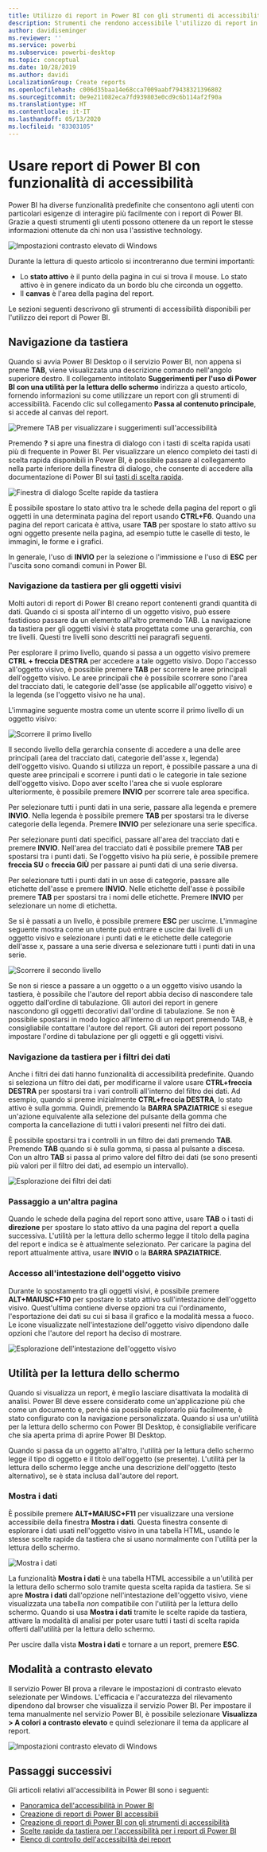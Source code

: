 ```yaml
---
title: Utilizzo di report in Power BI con gli strumenti di accessibilità
description: Strumenti che rendono accessibile l'utilizzo di report in Power BI
author: davidiseminger
ms.reviewer: ''
ms.service: powerbi
ms.subservice: powerbi-desktop
ms.topic: conceptual
ms.date: 10/28/2019
ms.author: davidi
LocalizationGroup: Create reports
ms.openlocfilehash: c006d35baa14e68cca7009aabf79438321396802
ms.sourcegitcommit: 0e9e211082eca7fd939803e0cd9c6b114af2f90a
ms.translationtype: HT
ms.contentlocale: it-IT
ms.lasthandoff: 05/13/2020
ms.locfileid: "83303105"
---
```

# <a name="consume-power-bi-reports-by-using-accessibility-features"></a>Usare report di Power BI con funzionalità di accessibilità
Power BI ha diverse funzionalità predefinite che consentono agli utenti con particolari esigenze di interagire più facilmente con i report di Power BI. Grazie a questi strumenti gli utenti possono ottenere da un report le stesse informazioni ottenute da chi non usa l'assistive technology.

![Impostazioni contrasto elevato di Windows](media/desktop-accessibility/accessibility-consuming-tools-01.png)

Durante la lettura di questo articolo si incontreranno due termini importanti:

* Lo **stato attivo** è il punto della pagina in cui si trova il mouse. Lo stato attivo è in genere indicato da un bordo blu che circonda un oggetto.
* Il **canvas** è l'area della pagina del report.

Le sezioni seguenti descrivono gli strumenti di accessibilità disponibili per l'utilizzo dei report di Power BI.

## <a name="keyboard-navigation"></a>Navigazione da tastiera

Quando si avvia Power BI Desktop o il servizio Power BI, non appena si preme **TAB**, viene visualizzata una descrizione comando nell'angolo superiore destro. Il collegamento intitolato **Suggerimenti per l'uso di Power BI con una utilità per la lettura dello schermo** indirizza a questo articolo, fornendo informazioni su come utilizzare un report con gli strumenti di accessibilità. Facendo clic sul collegamento **Passa al contenuto principale**, si accede al canvas del report.

![Premere TAB per visualizzare i suggerimenti sull'accessibilità](media/desktop-accessibility/accessibility-consuming-tools-02.png)

Premendo **?** si apre una finestra di dialogo con i tasti di scelta rapida usati più di frequente in Power BI. Per visualizzare un elenco completo dei tasti di scelta rapida disponibili in Power BI, è possibile passare al collegamento nella parte inferiore della finestra di dialogo, che consente di accedere alla documentazione di Power BI sui [tasti di scelta rapida](desktop-accessibility-keyboard-shortcuts.md).

![Finestra di dialogo Scelte rapide da tastiera](media/desktop-accessibility/accessibility-consuming-tools-03.png)

È possibile spostare lo stato attivo tra le schede della pagina del report o gli oggetti in una determinata pagina del report usando **CTRL+F6**. Quando una pagina del report caricata è attiva, usare **TAB** per spostare lo stato attivo su ogni oggetto presente nella pagina, ad esempio tutte le caselle di testo, le immagini, le forme e i grafici. 

In generale, l'uso di **INVIO** per la selezione o l'immissione e l'uso di **ESC** per l'uscita sono comandi comuni in Power BI.

### <a name="keyboard-navigation-for-visuals"></a>Navigazione da tastiera per gli oggetti visivi

Molti autori di report di Power BI creano report contenenti grandi quantità di dati. Quando ci si sposta all'interno di un oggetto visivo, può essere fastidioso passare da un elemento all'altro premendo TAB. La navigazione da tastiera per gli oggetti visivi è stata progettata come una gerarchia, con tre livelli. Questi tre livelli sono descritti nei paragrafi seguenti.

Per esplorare il primo livello, quando si passa a un oggetto visivo premere **CTRL + freccia DESTRA** per accedere a tale oggetto visivo. Dopo l'accesso all'oggetto visivo, è possibile premere **TAB** per scorrere le aree principali dell'oggetto visivo. Le aree principali che è possibile scorrere sono l'area del tracciato dati, le categorie dell'asse (se applicabile all'oggetto visivo) e la legenda (se l'oggetto visivo ne ha una).

L'immagine seguente mostra come un utente scorre il primo livello di un oggetto visivo:

![Scorrere il primo livello](media/desktop-accessibility/accessibility-consuming-tools-04.gif)

Il secondo livello della gerarchia consente di accedere a una delle aree principali (area del tracciato dati, categorie dell'asse x, legenda) dell'oggetto visivo. Quando si utilizza un report, è possibile passare a una di queste aree principali e scorrere i punti dati o le categorie in tale sezione dell'oggetto visivo. Dopo aver scelto l'area che si vuole esplorare ulteriormente, è possibile premere **INVIO** per scorrere tale area specifica.

Per selezionare tutti i punti dati in una serie, passare alla legenda e premere **INVIO**. Nella legenda è possibile premere **TAB** per spostarsi tra le diverse categorie della legenda. Premere **INVIO** per selezionare una serie specifica.

Per selezionare punti dati specifici, passare all'area del tracciato dati e premere **INVIO**. Nell'area del tracciato dati è possibile premere **TAB** per spostarsi tra i punti dati. Se l'oggetto visivo ha più serie, è possibile premere **freccia SU** o **freccia GIÙ** per passare ai punti dati di una serie diversa.

Per selezionare tutti i punti dati in un asse di categorie, passare alle etichette dell'asse e premere **INVIO**. Nelle etichette dell'asse è possibile premere **TAB** per spostarsi tra i nomi delle etichette. Premere **INVIO** per selezionare un nome di etichetta.

Se si è passati a un livello, è possibile premere **ESC** per uscirne. L'immagine seguente mostra come un utente può entrare e uscire dai livelli di un oggetto visivo e selezionare i punti dati e le etichette delle categorie dell'asse x, passare a una serie diversa e selezionare tutti i punti dati in una serie.

![Scorrere il secondo livello](media/desktop-accessibility/accessibility-consuming-tools-05.gif)

Se non si riesce a passare a un oggetto o a un oggetto visivo usando la tastiera, è possibile che l'autore del report abbia deciso di nascondere tale oggetto dall'ordine di tabulazione. Gli autori dei report in genere nascondono gli oggetti decorativi dall'ordine di tabulazione. Se non è possibile spostarsi in modo logico all'interno di un report premendo TAB, è consigliabile contattare l'autore del report. Gli autori dei report possono impostare l'ordine di tabulazione per gli oggetti e gli oggetti visivi.

### <a name="keyboard-navigation-for-slicers"></a>Navigazione da tastiera per i filtri dei dati

Anche i filtri dei dati hanno funzionalità di accessibilità predefinite. Quando si seleziona un filtro dei dati, per modificarne il valore usare **CTRL+freccia DESTRA** per spostarsi tra i vari controlli all'interno del filtro dei dati. Ad esempio, quando si preme inizialmente **CTRL+freccia DESTRA**, lo stato attivo è sulla gomma. Quindi, premendo la **BARRA SPAZIATRICE** si esegue un'azione equivalente alla selezione del pulsante della gomma che comporta la cancellazione di tutti i valori presenti nel filtro dei dati.

È possibile spostarsi tra i controlli in un filtro dei dati premendo **TAB**. Premendo **TAB** quando si è sulla gomma, si passa al pulsante a discesa. Con un altro **TAB** si passa al primo valore del filtro dei dati (se sono presenti più valori per il filtro dei dati, ad esempio un intervallo).

![Esplorazione dei filtri dei dati](media/desktop-accessibility/accessibility-consuming-tools-06.png)

### <a name="switching-pages"></a>Passaggio a un'altra pagina

Quando le schede della pagina del report sono attive, usare **TAB** o i tasti di **direzione** per spostare lo stato attivo da una pagina del report a quella successiva. L'utilità per la lettura dello schermo legge il titolo della pagina del report e indica se è attualmente selezionato. Per caricare la pagina del report attualmente attiva, usare **INVIO** o la **BARRA SPAZIATRICE**.

### <a name="accessing-the-visual-header"></a>Accesso all'intestazione dell'oggetto visivo
Durante lo spostamento tra gli oggetti visivi, è possibile premere **ALT+MAIUSC+F10** per spostare lo stato attivo sull'intestazione dell'oggetto visivo. Quest'ultima contiene diverse opzioni tra cui l'ordinamento, l'esportazione dei dati su cui si basa il grafico e la modalità messa a fuoco. Le icone visualizzate nell'intestazione dell'oggetto visivo dipendono dalle opzioni che l'autore del report ha deciso di mostrare.

![Esplorazione dell'intestazione dell'oggetto visivo](media/desktop-accessibility/accessibility-consuming-tools-07.png)

## <a name="screen-reader"></a>Utilità per la lettura dello schermo

Quando si visualizza un report, è meglio lasciare disattivata la modalità di analisi. Power BI deve essere considerato come un'applicazione più che come un documento e, perché sia possibile esplorarlo più facilmente, è stato configurato con la navigazione personalizzata. Quando si usa un'utilità per la lettura dello schermo con Power BI Desktop, è consigliabile verificare che sia aperta prima di aprire Power BI Desktop.

Quando si passa da un oggetto all'altro, l'utilità per la lettura dello schermo legge il tipo di oggetto e il titolo dell'oggetto (se presente). L'utilità per la lettura dello schermo legge anche una descrizione dell'oggetto (testo alternativo), se è stata inclusa dall'autore del report.

### <a name="show-data"></a>Mostra i dati
È possibile premere **ALT+MAIUSC+F11** per visualizzare una versione accessibile della finestra **Mostra i dati**. Questa finestra consente di esplorare i dati usati nell'oggetto visivo in una tabella HTML, usando le stesse scelte rapide da tastiera che si usano normalmente con l'utilità per la lettura dello schermo.

![Mostra i dati](media/desktop-accessibility/accessibility-04.png)

La funzionalità **Mostra i dati** è una tabella HTML accessibile a un'utilità per la lettura dello schermo solo tramite questa scelta rapida da tastiera. Se si apre **Mostra i dati** dall'opzione nell'intestazione dell'oggetto visivo, viene visualizzata una tabella *non* compatibile con l'utilità per la lettura dello schermo.  Quando si usa **Mostra i dati** tramite le scelte rapide da tastiera, attivare la modalità di analisi per poter usare tutti i tasti di scelta rapida offerti dall'utilità per la lettura dello schermo.

Per uscire dalla vista **Mostra i dati** e tornare a un report, premere **ESC**.

## <a name="high-contrast-modes"></a>Modalità a contrasto elevato

Il servizio Power BI prova a rilevare le impostazioni di contrasto elevato selezionate per Windows. L'efficacia e l'accuratezza del rilevamento dipendono dal browser che visualizza il servizio Power BI. Per impostare il tema manualmente nel servizio Power BI, è possibile selezionare **Visualizza > A colori a contrasto elevato** e quindi selezionare il tema da applicare al report.

![Impostazioni contrasto elevato di Windows](media/desktop-accessibility/accessibility-consuming-tools-01.png)


## <a name="next-steps"></a>Passaggi successivi

Gli articoli relativi all'accessibilità in Power BI sono i seguenti:

* [Panoramica dell'accessibilità in Power BI](desktop-accessibility-overview.md) 
* [Creazione di report di Power BI accessibili](desktop-accessibility-creating-reports.md) 
* [Creazione di report di Power BI con gli strumenti di accessibilità](desktop-accessibility-creating-tools.md)
* [Scelte rapide da tastiera per l'accessibilità per i report di Power BI](desktop-accessibility-keyboard-shortcuts.md)
* [Elenco di controllo dell'accessibilità dei report](desktop-accessibility-creating-reports.md#report-accessibility-checklist)


